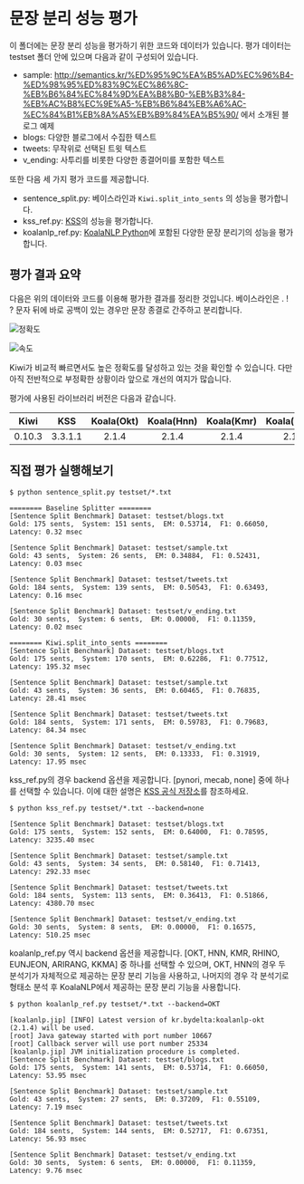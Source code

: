 # 문장 분리 성능 평가

이 폴더에는 문장 분리 성능을 평가하기 위한 코드와 데이터가 있습니다. 평가 데이터는 testset 폴더 안에 있으며 다음과 같이 구성되어 있습니다.

* sample: http://semantics.kr/%ED%95%9C%EA%B5%AD%EC%96%B4-%ED%98%95%ED%83%9C%EC%86%8C-%EB%B6%84%EC%84%9D%EA%B8%B0-%EB%B3%84-%EB%AC%B8%EC%9E%A5-%EB%B6%84%EB%A6%AC-%EC%84%B1%EB%8A%A5%EB%B9%84%EA%B5%90/ 에서 소개된 블로그 예제
* blogs: 다양한 블로그에서 수집한 텍스트
* tweets: 무작위로 선택된 트윗 텍스트
* v_ending: 사투리를 비롯한 다양한 종결어미를 포함한 텍스트

또한 다음 세 가지 평가 코드를 제공합니다.

* sentence_split.py: 베이스라인과 `Kiwi.split_into_sents` 의 성능을 평가합니다.
* kss_ref.py: [KSS](https://github.com/hyunwoongko/kss)의 성능을 평가합니다.
* koalanlp_ref.py: [KoalaNLP Python](https://github.com/koalanlp/python-support)에 포함된 다양한 문장 분리기의 성능을 평가합니다.


## 평가 결과 요약

다음은 위의 데이터와 코드를 이용해 평가한 결과를 정리한 것입니다. 
베이스라인은 . ! ? 문자 뒤에 바로 공백이 있는 경우만 문장 종결로 간주하고 분리합니다. 

![정확도](https://bab2min.github.io/kiwipiepy/images/SentSplit_F1.PNG)

![속도](https://bab2min.github.io/kiwipiepy/images/SentSplit_Speed.PNG)

Kiwi가 비교적 빠르면서도 높은 정확도를 달성하고 있는 것을 확인할 수 있습니다. 다만 아직 전반적으로 부정확한 상황이라 앞으로 개선의 여지가 많습니다.

평가에 사용된 라이브러리 버전은 다음과 같습니다.

|  Kiwi  |   KSS   | Koala(Okt) | Koala(Hnn) | Koala(Kmr) | Koala(Rhino) | Koala(Eunjeon) | Koala(Arirang) | Koala(Kkma) |
|:------:|:-------:|:----------:|:----------:|:----------:|:----------:|:----------:|:----------:|:----------:|
| 0.10.3 | 3.3.1.1 | 2.1.4      | 2.1.4      | 2.1.4      | 2.1.5      | 2.1.6      | 2.1.4      | 2.1.4      |

## 직접 평가 실행해보기
```console
$ python sentence_split.py testset/*.txt

======== Baseline Splitter ========
[Sentence Split Benchmark] Dataset: testset/blogs.txt
Gold: 175 sents,  System: 151 sents,  EM: 0.53714,  F1: 0.66050,  Latency: 0.32 msec

[Sentence Split Benchmark] Dataset: testset/sample.txt
Gold: 43 sents,  System: 26 sents,  EM: 0.34884,  F1: 0.52431,  Latency: 0.03 msec

[Sentence Split Benchmark] Dataset: testset/tweets.txt
Gold: 184 sents,  System: 139 sents,  EM: 0.50543,  F1: 0.63493,  Latency: 0.16 msec

[Sentence Split Benchmark] Dataset: testset/v_ending.txt
Gold: 30 sents,  System: 6 sents,  EM: 0.00000,  F1: 0.11359,  Latency: 0.02 msec

======== Kiwi.split_into_sents ========
[Sentence Split Benchmark] Dataset: testset/blogs.txt
Gold: 175 sents,  System: 170 sents,  EM: 0.62286,  F1: 0.77512,  Latency: 195.32 msec

[Sentence Split Benchmark] Dataset: testset/sample.txt
Gold: 43 sents,  System: 36 sents,  EM: 0.60465,  F1: 0.76835,  Latency: 28.41 msec

[Sentence Split Benchmark] Dataset: testset/tweets.txt
Gold: 184 sents,  System: 171 sents,  EM: 0.59783,  F1: 0.79683,  Latency: 84.34 msec

[Sentence Split Benchmark] Dataset: testset/v_ending.txt
Gold: 30 sents,  System: 12 sents,  EM: 0.13333,  F1: 0.31919,  Latency: 17.95 msec

```

kss_ref.py의 경우 backend 옵션을 제공합니다. [pynori, mecab, none] 중에 하나를 선택할 수 있습니다. 이에 대한 설명은 [KSS 공식 저장소](https://github.com/hyunwoongko/kss)를 참조하세요.
```console
$ python kss_ref.py testset/*.txt --backend=none

[Sentence Split Benchmark] Dataset: testset/blogs.txt
Gold: 175 sents,  System: 152 sents,  EM: 0.64000,  F1: 0.78595,  Latency: 3235.40 msec

[Sentence Split Benchmark] Dataset: testset/sample.txt
Gold: 43 sents,  System: 34 sents,  EM: 0.58140,  F1: 0.71413,  Latency: 292.33 msec

[Sentence Split Benchmark] Dataset: testset/tweets.txt
Gold: 184 sents,  System: 113 sents,  EM: 0.36413,  F1: 0.51866,  Latency: 4380.70 msec

[Sentence Split Benchmark] Dataset: testset/v_ending.txt
Gold: 30 sents,  System: 8 sents,  EM: 0.00000,  F1: 0.16575,  Latency: 510.25 msec

```

koalanlp_ref.py 역시 backend 옵션을 제공합니다. [OKT, HNN, KMR, RHINO, EUNJEON, ARIRANG, KKMA] 중 하나를 선택할 수 있으며, OKT, HNN의 경우 두 분석기가 자체적으로 제공하는 문장 분리 기능을 사용하고, 나머지의 경우 각 분석기로 형태소 분석 후 KoalaNLP에서 제공하는 문장 분리 기능을 사용합니다.
```console
$ python koalanlp_ref.py testset/*.txt --backend=OKT

[koalanlp.jip] [INFO] Latest version of kr.bydelta:koalanlp-okt (2.1.4) will be used.
[root] Java gateway started with port number 10667
[root] Callback server will use port number 25334
[koalanlp.jip] JVM initialization procedure is completed.
[Sentence Split Benchmark] Dataset: testset/blogs.txt
Gold: 175 sents,  System: 141 sents,  EM: 0.53714,  F1: 0.66050,  Latency: 53.95 msec

[Sentence Split Benchmark] Dataset: testset/sample.txt
Gold: 43 sents,  System: 27 sents,  EM: 0.37209,  F1: 0.55109,  Latency: 7.19 msec

[Sentence Split Benchmark] Dataset: testset/tweets.txt
Gold: 184 sents,  System: 144 sents,  EM: 0.52717,  F1: 0.67351,  Latency: 56.93 msec

[Sentence Split Benchmark] Dataset: testset/v_ending.txt
Gold: 30 sents,  System: 6 sents,  EM: 0.00000,  F1: 0.11359,  Latency: 9.76 msec

```
